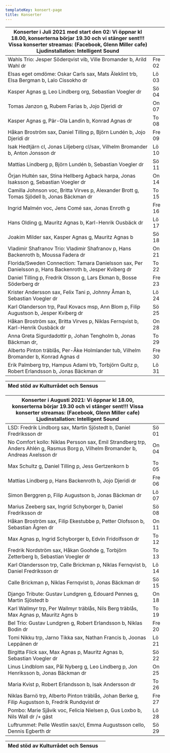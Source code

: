 ```yaml
---
templateKey: konsert-page
title: Konserter
---
```



|Konserter i Juli 2021 med start den 02: Vi öppnar kl 18.00, konserterna börjar 19.30 och vi stänger sent!!!  Vissa konserter streamas: (Facebook, Glenn Miller cafe) Ljudinstallation: Intelligent Sound | |
|------------- |-------------|
|Wahls Trio: Jesper Söderqvist vib, Ville Bromander b,  Arild Wahl dr|Fre 02|
|Elsas eget omdöme:  Oskar Carls sax, Mats Äleklint trb, Elsa Bergman b, Lalo Cissokho dr|Lö 03|
|Kasper Agnas g, Leo Lindberg org, Sebastian Voegler dr|Sö 04|
|Tomas Janzon g, Rubem Farias b, Jojo Djeridi dr|On 07|
|Kasper Agnas g, Pär-Ola Landin b, Konrad Agnas dr|To 08|
|Håkan Broström sax, Daniel Tilling p, Björn Lundén b, Jojo Djeridi dr|Fre 09|
|Isak Hedtjärn cl,  Jonas Liljeberg cl/sax, Vilhelm Bromander b, Anton Jonsson dr|Lö 10|
|Mattias Lindberg p, Björn Lundén b, Sebastian Voegler dr|Sö 11|
|Örjan  Hultén sax, Stina Hellberg Agback harpa, Jonas Isaksson g, Sebastian Voegler dr|On 14|
|Camilla Johnson voc, Britta Virves p, Alexander Brott g, Tomas Sjödell b, Jonas Bäckman dr|To 15|
|Ingrid Malmén voc, Jens Comé sax, Jonas Enroth g|Fre 16|
| Hans Olding g, Mauritz Agnas b, Karl-Henrik Ousbäck dr|Lö 17|
|Joakim Milder sax, Kasper Agnas g, Mauritz Agnas b |Sö 18|
|Vladimir Shafranov Trio: Vladimir Shafranov p, Hans Backenroth  b, Moussa Fadera dr|On 21|
|Florida/Sweden Connection: Tamara Danielsson sax, Per Danielsson p, Hans Backenroth b, Jesper Kviberg dr |To 22|
|Daniel Tilling p, Fredrik Olsson g, Lars Ekman b, Bosse Söderberg  dr|Fre 23|
|Krister Andersson sax, Felix Tani p, Johnny Åman b, Sebastian Voegler dr|Lö 24|
|Karl Olanderson trp, Paul Kovacs msp,  Ann Blom p, Filip Augustson b, Jesper Kviberg dr|Sö 25|
|Håkan Broström sax, Britta Virves p, Niklas Fernqvist b, Karl-Henrik Ousbäck dr|On 28|
|Anna Greta Sigurdadottir p, Johan Tengholm b, Jonas Bäckman dr,|To 29|
|Alberto Pinton träblås, Per-Åke Holmlander tub, Vilhelm Bromander b, Konrad Agnas d| Fre 30| 
|Erik Palmberg trp, Hampus Adami trb, Torbjörn Gultz p, Robert Erlandsson b, Jonas Bäckman dr|Lö 31|

|Med stöd av Kulturrådet och Sensus| | 
|-------------|-----------|

|Konserter i Augusti 2021: Vi öppnar kl 18.00, konserterna börjar 19.30 och vi stänger sent!!!  Vissa konserter streamas: (Facebook, Glenn Miller cafe) Ljudinstallation: Intelligent Sound | |
|------------- |-------------|
|LSD: Fredrik Lindborg sax, Martin Sjöstedt b, Daniel Fredriksson dr|Sö 01|
|No Comfort kollo: Niklas Persson sax, Emil Strandberg trp, Anders Ahlén g, Rasmus Borg p, Vilhelm Bromander b, Andreas Axelsson dr|On 04|
|Max Schultz g, Daniel Tilling p, Jess Gertzenkorn b| To 05|
|Mattias Lindberg p, Hans Backenroth b, Jojo Djeridi dr|Fre 06|
|Simon Berggren p, Filip Augustson b, Jonas Bäckman dr|Lö 07|
|Marius Zeeberg sax, Ingrid Schyborger  b, Daniel Fredriksson dr|Sö 08|
|Håkan Broström sax, Filip Ekestubbe p, Petter Olofsson b, Sebastian Ågren dr|On 11|
|Max Agnas p, Ingrid Schyborger  b, Edvin Fridolfsson dr|To 12|
|Fredrik Nordström sax, Håkan Goohde g, Torbjörn Zetterberg b, Sebastian Voegler dr|To 13|
|Karl Olandersson trp,  Calle Brickman p, Niklas Fernqvist b, Daniel Fredriksson dr|Lö 14|
|Calle Brickman p, Niklas Fernqvist b, Jonas Bäckman dr|Sö 15|
|Django Tribute: Gustav Lundgren g, Edouard Pennes g, Martin Sjöstedt b|On 18|
|Karl Wallmyr trp, Per Wallmyr träblås, Nils Berg träblås, Max Agnas p, Mauritz Agns b|To 19|
|Bel Trio: Gustav Lundgren g, Robert Erlandsson b, Niklas Bodin dr|Fre 20|
|Tomi Nikku trp, Jarno Tikka sax, Nathan Francis b, Joonas Leppänen dr|Lö 21|
|Birgitta Flick sax, Max Agnas p, Mauritz Agnas b, Sebastian Voegler dr|Sö 22|
|Linus Lindblom sax, Pål Nyberg g, Leo Lindberg p, Jon Henriksson b, Jonas Bäckman dr|On 25|
|Maria Kvist p, Robert Erlandsson b, Isak Andersson dr|To 26|
|Niklas Barnö trp, Alberto Pinton träblås, Johan Berke g, Filip Augustson b, Fredrik Rundqvist dr|Fre 27|
|Pombo: Marie Sjåvik voc, Felicia Nielsen p, Gus Loxbo b, Nils Wall dr /+ gäst|Lö 28|
| Luftrummet: Pelle Westlin sax/cl, Emma Augustsson cello, Dennis Egberth dr|Sö 29|

|Med stöd av Kulturrådet och Sensus| | 
|-------------|-----------|










     

  
 
    


   

    










